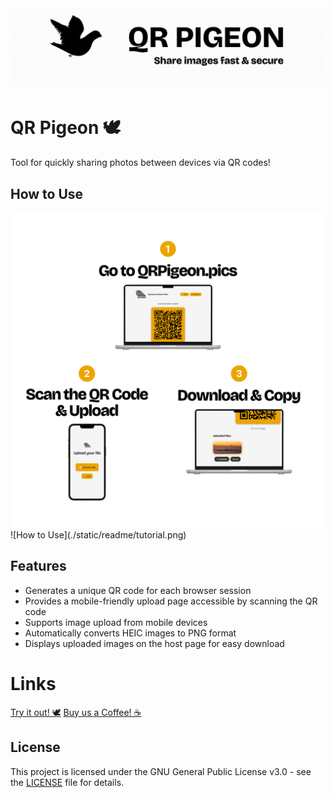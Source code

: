 # [![QR Pigeon Banner](./static/readme/banner.gif)](https://www.qrpigeon.pics/)

# QR Pigeon 🕊️

Tool for quickly sharing photos between devices via QR codes!

## How to Use

<img src="./static/readme/tutorial.png" width="650">
![How to Use](./static/readme/tutorial.png)

## Features

- Generates a unique QR code for each browser session
- Provides a mobile-friendly upload page accessible by scanning the QR code
- Supports image upload from mobile devices
- Automatically converts HEIC images to PNG format
- Displays uploaded images on the host page for easy download

# Links

[Try it out! 🕊️](https://qrpigeon.pics)
[Buy us a Coffee! ☕](https://www.buymeacoffee.com/qrpigeon)

## License

This project is licensed under the GNU General Public License v3.0 - see the [LICENSE](LICENSE) file for details.️

